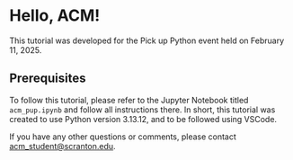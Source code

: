 # Hello, ACM!

This tutorial was developed for the Pick up Python event held on February 11, 2025.

## Prerequisites

To follow this tutorial, please refer to the Jupyter Notebook titled `acm_pup.ipynb` and follow all instructions there. In short, this tutorial was created to use Python version 3.13.12, and to be followed using VSCode.

If you have any other questions or comments, please contact [acm_student@scranton.edu](mailto:acm_student@scranton.edu).
